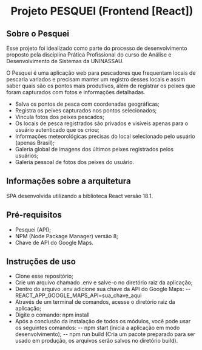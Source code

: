 <h1 align="center">Projeto PESQUEI (Frontend [React])</h2>


## Sobre o Pesquei

Esse projeto foi idealizado como parte do processo de desenvolvimento proposto pela disciplina Prática Profissional do curso de Análise e Desenvolvimento de Sistemas da UNINASSAU.

O Pesquei é uma aplicação web para pescadores que frequentam locais de pescaria variados e precisam manter um registro desses locais e assim saber quais são os pontos mais produtivos, além de registrar os peixes que foram capturados com fotos e informações detalhadas.


- Salva os pontos de pesca com coordenadas geográficas;
- Registra os peixes capturados nos pontos selecionados;
- Vincula fotos dos peixes pescados;
- Os locais de pesca registrados são privados e visíveis apenas para o usuário autenticado que os criou;
- Informações meteorológicas precisas do local selecionado pelo usuário (apenas Brasil);
- Galeria global de imagens dos últimos peixes registrados pelos usuários;
- Galeria pessoal de fotos dos peixes do usuário.

## Informações sobre a arquitetura

SPA desenvolvida utilizando a biblioteca React versão 18.1.

## Pré-requisitos

- Pesquei (API);
- NPM (Node Package Manager) versão 8;
- Chave de API do Google Maps.

## Instruções de uso

- Clone esse repositório;
- Crie um arquivo chamado .env e salve-o no diretório raiz da aplicação;
- Dentro do arquivo .env adicione sua chave da API do Google Maps:
  -- REACT_APP_GOOGLE_MAPS_API=sua_chave_aqui
- Através de um terminal de comandos, acesse o diretório raiz da aplicação;
- Digite o comando: npm install
- Após a conclusão da instalação de todos os módulos, você pode usar os seguintes comandos:
  -- npm start (inicia a aplicação em modo desenvolvimento);
  -- npm run build (Cria um pacote preparado para ser usado em produção, os arquivos serão salvos no diretório build).
